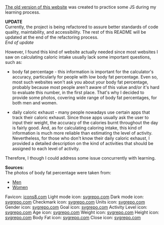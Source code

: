 [The old version of this website](https://kepmon.github.io/Caloric_calculator/) was created to practice some JS during my learning process.

**UPDATE**  
Currently, the project is being refactored to assure better standards of code quality, maintability, and accessibility. The rest of this README will be updated at the end of the refactoring process.  
*End of update*

However, I found this kind of website actually needed since most websites I saw on calculating caloric intake usually lack some important questions, such as:
* body fat percentage - this information is important for the calculator's accuracy, particularly for people with low body fat percentage. Even so, most such websites won't ask you about your body fat percentage, probably because most people aren't aware of this value and/or it's hard to evaluate this number, in the first place. That's why I decided to provide some photos, covering wide range of body fat percentages, for both men and women.

* daily caloric exhaust - many people nowadays use certain apps that track their caloric exhaust. Since those apps usually ask the user to input their weight, the accuracy of the calories burnt throughout the day is fairly good. And, as for calculating caloring intake, this kind of information is much more reliable than estimating the level of activity. Nevertheless, for those who don't know their daily caloric exhaust, I provided a detailed description on the kind of activities that should be assigned to each level of activity.

Therefore, I though I could address some issue concurrently with learning.


**Sources:**  
The photos of body fat percentage were taken from:
* [Men](https://kubexfitness.com/blog/body-fat-percentages-actually-look-like/)
* [Women](https://pl.pinterest.com/pin/805440714592354881/)

Favicon: [icons8.com](https://icons8.com/icon/udLNEDpg6Ek7/healthy-food-calories-calculator)
Light mode icon: [svgrepo.com](https://www.svgrepo.com/svg/398422/sun-with-face)
Dark mode icon: [svgrepo.com](https://www.svgrepo.com/svg/396485/first-quarter-moon-face)
Checkmark icon: [svgrepo.com](https://www.svgrepo.com/svg/395995/check-mark-button)
Units icon: [svgrepo.com](https://www.svgrepo.com/svg/283098/measuring-measurement)
Gender icon: [svgrepo.com](https://www.svgrepo.com/svg/283083/actions-buy)
Goal icon: [svgrepo.com](https://www.svgrepo.com/svg/283103/maps-and-flags-direction)
Activity Level icon: [svgrepo.com](https://www.svgrepo.com/svg/283180/sit-down-sofa)
Age icon: [svgrepo.com](https://www.svgrepo.com/svg/283132/sand-clock)
Weight icon: [svgrepo.com](https://www.svgrepo.com/svg/283067/kilograms-grams)
Height icon: [svgrepo.com](https://www.svgrepo.com/svg/283065/graphs-economy)
Body Fat icon: [svgrepo.com](https://www.svgrepo.com/svg/283163/measuring-measure)
Close icon: [svgrepo.com](https://www.svgrepo.com/svg/500512/close-bold)